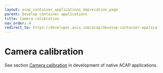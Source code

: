 ```yaml
---
layout: acap_container_applications_deprecation_page
parent: Develop container applications
title: Camera calibration
nav_order: 4
redirect_to: https://developer.axis.com/acap/develop-container-applications/camera-calibration
---
```


# Camera calibration

See section [Camera calibration](../develop/camera-calibration) in development
of native ACAP applications.

